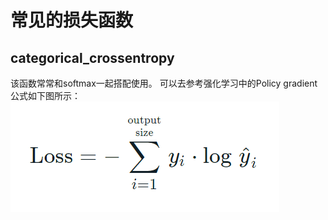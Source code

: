 # 常见的损失函数

## categorical_crossentropy

该函数常常和softmax一起搭配使用。
可以去参考强化学习中的Policy gradient
公式如下图所示：
![](../imgs/损失函数cc.png) 
